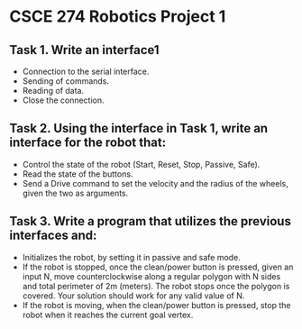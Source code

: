 # CSCE 274 Robotics Project 1

## Task 1. Write an interface1
- Connection to the serial interface.
- Sending of commands.
- Reading of data.
- Close the connection.

## Task 2. Using the interface in Task 1, write an interface for the robot that:
- Control the state of the robot (Start, Reset, Stop, Passive, Safe).
- Read the state of the buttons.
- Send a Drive command to set the velocity and the radius of the wheels, given the two as
arguments.

## Task 3. Write a program that utilizes the previous interfaces and:
- Initializes the robot, by setting it in passive and safe mode.
- If the robot is stopped, once the clean/power button is pressed, given an input N, move
counterclockwise along a regular polygon with N sides and total perimeter of 2m
(meters). The robot stops once the polygon is covered. Your solution should work for
any valid value of N.
- If the robot is moving, when the clean/power button is pressed, stop the robot when it
reaches the current goal vertex.